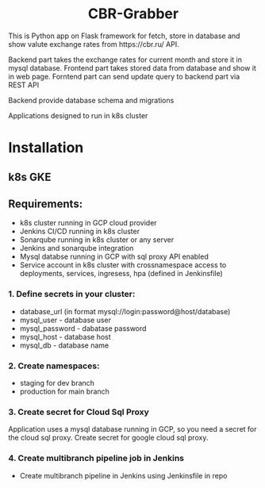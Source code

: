 <h1 align="center">CBR-Grabber</h1>
This is Python app on Flask framework for fetch, store in database and show valute exchange rates from https://cbr.ru/ API.

Backend part takes the exchange rates for current month and store it in mysql database.
Frontend part takes stored data from database and show it in web page.
Forntend part can send update query to backend part via  REST API

Backend provide database schema and migrations

Applications designed to run in k8s cluster

# Installation
## k8s GKE
## Requirements:
* k8s cluster running in GCP cloud provider
* Jenkins CI/CD running in k8s cluster
* Sonarqube running in k8s cluster or any server
* Jenkins and sonarqube integration
* Mysql databse running in GCP with sql proxy API enabled
* Service account in k8s cluster with crossnamespace access to deployments, services, ingresess, hpa (defined in Jenkinsfile)
### 1. Define secrets in your cluster:
* database_url (in format mysql://login:password@host/database)
* mysql_user - database user
* mysql_password - dabatase password
* mysql_host - database host
* mysql_db - database name
### 2. Create namespaces:
* staging for dev branch 
* production for main branch
### 3. Create secret for Cloud Sql Proxy
Application uses a mysql database running in GCP, so you need a secret for the cloud sql proxy.
Create secret for google cloud sql proxy.
### 4. Create multibranch pipeline job in Jenkins 
* Create multibranch pipeline in Jenkins using Jenkinsfile in repo
